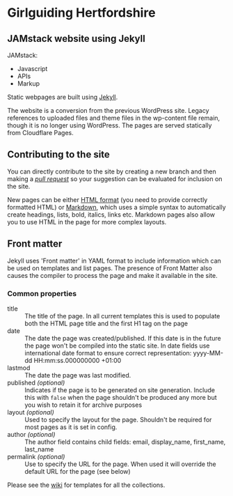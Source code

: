 
# Girlguiding Hertfordshire

## JAMstack website using Jekyll

JAMstack:

- Javascript
- APIs
- Markup

Static webpages are built using [Jekyll](https://jekyllrb.com/).

The website is a conversion from the previous WordPress site. Legacy references to uploaded files and theme files in the wp-content file remain, though it is no longer using WordPress. The pages are served statically from Cloudflare Pages.

## Contributing to the site

You can directly contribute to the site by creating a new branch and then making a _[pull request](https://docs.github.com/en/github/collaborating-with-pull-requests/proposing-changes-to-your-work-with-pull-requests/about-pull-requests)_ so your suggestion can be evaluated for inclusion on the site.

New pages can be either [HTML format](https://developer.mozilla.org/en-US/docs/Web/HTML) (you need to provide correctly formatted HTML) or [Markdown](https://www.markdownguide.org/tools/jekyll/), which uses a simple syntax to automatically create headings, lists, bold, italics, links etc. Markdown pages also allow you to use HTML in the page for more complex layouts.

## Front matter

Jekyll uses 'Front matter' in YAML format to include information which can be used on templates and list pages. The presence of Front Matter also causes the compiler to process the page and make it available in the site.

### Common properties

<dl>
<dt>title</dt>
<dd>The title of the page. In all current templates this is used to populate both the HTML page title and the first H1 tag on the page</dd>
<dt>date</dt>
<dd>The date the page was created/published. If this date is in the future the page won't be compiled into the static site. In date fields use international date format to ensure correct representation: yyyy-MM-dd HH:mm:ss.000000000 +01:00</dd>
<dt>lastmod</dt>
<dd>The date the page was last modified.</dd>
<dt>published <em>(optional)</em></dt>
<dd>Indicates if the page is to be generated on site generation. Include this with <code>false</code> when the page shouldn't be produced any more but you wish to retain it for archive purposes</dd>
<dt>layout <em>(optional)</em></dt>
<dd>Used to specify the layout for the page. Shouldn't be required for most pages as it is set in config.</dd>
<dt>author <em>(optional)</em></dt>
<dd>The author field contains child fields: email, display_name, first_name, last_name</dd>
<dt>permalink <em>(optional)</em></dt>
<dd>Use to specify the URL for the page. When used it will override the default URL for the page (see below)</dd>
</dl>

Please see the [wiki](https://github.com/girlguidinghertfordshire/ggherts/wiki) for templates for all the collections.

